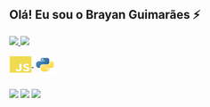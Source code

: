 ## Olá! Eu sou o Brayan Guimarães ⚡

<div>
  <a href="https://github.com/BrayanGuimaraesDev">
  <img height="180em" src="https://github-readme-stats.vercel.app/api?username=BrayanGuimaraesDev&show_icons=true&theme=dracula&include_all_commits=true&count_private=true"/>
  <img height="172em" src="https://github-readme-stats.vercel.app/api/top-langs/?username=BrayanGuimaraesDev&layout=compact&langs_cout=16&theme=dracula"/>
</div>

<div style="display: inline_block"><br>
  <img align="center" alt="Rafa-Js" height="30" width="40" src="https://raw.githubusercontent.com/devicons/devicon/master/icons/javascript/javascript-plain.svg">
  <img align="center" alt="Rafa-Python" height="30" width="40" src="https://raw.githubusercontent.com/devicons/devicon/master/icons/python/python-original.svg">
</div>

##

<div> 
 <a href="https://discord.gg/brayot" target="_blank"><img src="https://img.shields.io/badge/Discord-7289DA?style=for-the-badge&logo=discord&logoColor=white" target="_blank"></a> 
  <a href = "mailto:brayanguimaraes7@gmail.com"><img src="https://img.shields.io/badge/-Gmail-%23333?style=for-the-badge&logo=gmail&logoColor=white" target="_blank"></a>
  <a href="https://www.linkedin.com/in/brayanguimaraes" target="_blank"><img src="https://img.shields.io/badge/-LinkedIn-%230077B5?style=for-the-badge&logo=linkedin&logoColor=white" target="_blank"></a> 
  
</div>
